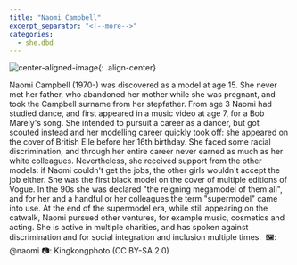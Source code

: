 ```yaml
---
title: "Naomi_Campbell"
excerpt_separator: "<!--more-->"
categories:
  - she.dbd
---
```



![center-aligned-image](https://cdn.pixabay.com/photo/2020/10/26/16/56/man-5687861_1280.png){: .align-center}


Naomi Campbell (1970-) was discovered as a model at age 15. She never met her father, who abandoned her mother while she was pregnant, and took the Campbell surname from her stepfather. From age 3 Naomi had studied dance, and first appeared in a music video at age 7, for a Bob Marely's song. She intended to pursuit a career as a dancer, but got scouted instead and her modelling career quickly took off: she appeared on the cover of British Elle before her 16th birthday. She faced some racial discrimination, and through her entire career never earned as much as her white colleagues. Nevertheless, she received support from the other models: if Naomi couldn't get the jobs, the other girls wouldn't accept the job either. She was the first black model on the cover of multiple editions of Vogue. In the 90s she was declared "the reigning megamodel of them all", and for her and a handful or her colleagues the term "supermodel" came into use. At the end of the supermodel era, while still appearing on the catwalk, Naomi pursued other ventures, for example music, cosmetics and acting. She is active in multiple charities, and has spoken against discrimination and for social integration and inclusion multiple times.⁠
⁠
🖼️: @naomi⁠
📷: Kingkongphoto (CC BY-SA 2.0)⁠

